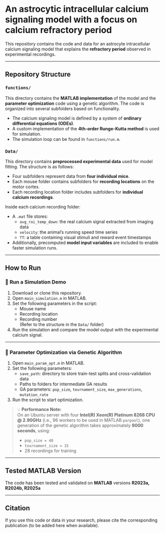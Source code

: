 # An astrocytic intracellular calcium signaling model with a focus on calcium refractory period

This repository contains the code and data for an astrocyte intracellular calcium signaling model that explains the **refractory period** observed in experimental recordings.

---

## Repository Structure

### `functions/`
This directory contains the **MATLAB implementation** of the model and the **parameter optimization** code using a genetic algorithm. The code is organized into several subfolders based on functionality.

- The calcium signaling model is defined by a system of **ordinary differential equations (ODEs)**.
- A custom implementation of the **4th-order Runge-Kutta method** is used for simulation.
- The simulation loop can be found in `functions/run.m`.

### `Data/`
This directory contains **preprocessed experimental data** used for model fitting. The structure is as follows:

- Four subfolders represent data from **four individual mice**.
- Each mouse folder contains subfolders for **recording locations** on the motor cortex.
- Each recording location folder includes subfolders for **individual calcium recordings**.

Inside each calcium recording folder:
- A `.mat` file stores:
  - `avg_roi_temp_down`: the real calcium signal extracted from imaging data
  - `velocity`: the animal’s running speed time series
  - `TT`: a table containing visual stimuli and reward event timestamps
- Additionally, precomputed **model input variables** are included to enable faster simulation runs.

---

## How to Run

### 🧪 **Run a Simulation Demo**

1. Download or clone this repository.
2. Open `main_simulation.m` in MATLAB.
3. Set the following parameters in the script:
   - Mouse name
   - Recording location
   - Recording number  
   (Refer to the structure in the `Data/` folder)
4. Run the simulation and compare the model output with the experimental calcium signal.

---

### 🧬 **Parameter Optimization via Genetic Algorithm**

1. Open `main_param_opt.m` in MATLAB.
2. Set the following parameters:
   - `save_path`: directory to store train-test splits and cross-validation data
   - Paths to folders for intermediate GA results
   - GA parameters: `pop_size`, `tournament_size`, `max_generations`, `mutation_rate`
3. Run the script to start optimization.

> 💡 **Performance Note:**  
> On an Ubuntu server with four **Intel(R) Xeon(R) Platinum 8268 CPU @ 2.90GHz** (i.e., 96 workers to be used in MATLAB `parpool`), one generation of the genetic algorithm takes approximately **9000 seconds**, using:
> - `pop_size = 40`
> - `tournament_size = 15`
> - 28 recordings for training

---

## Tested MATLAB Version

The code has been tested and validated on **MATLAB** versions **R2023a, R2024b, R2025a**

---

## Citation

If you use this code or data in your research, please cite the corresponding publication (to be added here when available).
